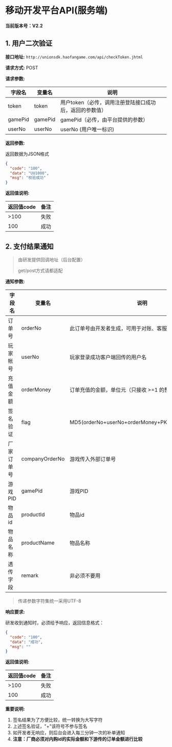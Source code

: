 # 移动开发平台API(服务端)

**当前版本号：V2.2**

## 1. 用户二次验证

**接口地址:** `http://unionsdk.haofangame.com/api/checkToken.jhtml`

**请求方式:** POST

**请求参数:**

| 字段名 | 变量名 | 说明 |
|--------|--------|------|
| token | token | 用户token（必传，调用注册登陆接口成功后，返回的参数值） |
| gamePid | gamePid | gamePid（必传，由平台提供的参数） |
| userNo | userNo | userNo (用户唯一标识) |

**返回参数:**

返回数据为JSON格式

```json
{
  "code": "100",
  "data": "UU1000", 
  "msg": "校验成功"
}
```

**返回值说明:**

| 返回值code | 备注 |
|------------|------|
| >100 | 失败 |
| 100 | 成功 |

## 2. 支付结果通知

> 由研发提供回调地址（后台配置）
>
> get/post方式请都适配

**通知参数:**

| 字段名 | 变量名 | 说明 |
|--------|--------|------|
| 订单号 | orderNo | 此订单号由开发者生成，可用于对账、客服支持等。 |
| 玩家帐号 | userNo | 玩家登录成功客户端回传的用户名 |
| 充值金额 | orderMoney | 订单充值的金额，单位元（只接收 >=1 的整数位金额） |
| 签名验证 | flag | MD5(orderNo+userNo+orderMoney+PKEY).toUpperCase(); |
| 厂家订单号 | companyOrderNo | 游戏传入外部订单号 |
| 游戏PID | gamePid | 游戏PID |
| 物品id | productId | 物品id |
| 物品名称 | productName | 物品名称 |
| 透传字段 | remark | 非必须不要用 |

> 传递参数字符集统一采用UTF-8

**响应要求:**

研发收到通知时，必须给予响应，返回信息格式：

```json
{
  "code": "100",
  "data": "成功",
  "msg": ""
}
```

**返回值说明:**

| 返回值code | 备注 |
|------------|------|
| >100 | 失败 |
| 100 | 成功 |

**重要说明:**

1. 签名结果为了方便比较，统一转换为大写字符
2. 上述签名验证，"+"该符号不参与签名
3. 如开发者无响应，则后台会进入每三分钟一次的补单通知
4. **注意：厂商必须对内购id的实际金额和下游传的订单金额进行比较**